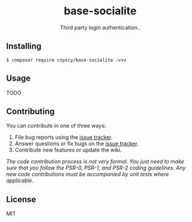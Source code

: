 <h1 align="center"> base-socialite </h1>

<p align="center"> Third party login authentication..</p>


## Installing

```shell
$ composer require cnpscy/base-socialite -vvv
```

## Usage

TODO

## Contributing

You can contribute in one of three ways:

1. File bug reports using the [issue tracker](https://github.com/cnpscy/base-socialite/issues).
2. Answer questions or fix bugs on the [issue tracker](https://github.com/cnpscy/base-socialite/issues).
3. Contribute new features or update the wiki.

_The code contribution process is not very formal. You just need to make sure that you follow the PSR-0, PSR-1, and PSR-2 coding guidelines. Any new code contributions must be accompanied by unit tests where applicable._

## License

MIT